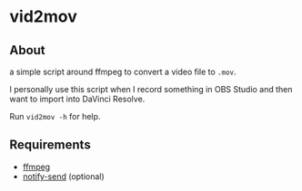 # vid2mov

## About
a simple script around ffmpeg to convert a video file to `.mov`.

I personally use this script when I record something in OBS Studio and then want to import into DaVinci Resolve.

Run ``vid2mov -h`` for help.

## Requirements
- [ffmpeg](https://www.ffmpeg.org/)
- [notify-send](https://gitlab.gnome.org/GNOME/libnotify) (optional)
